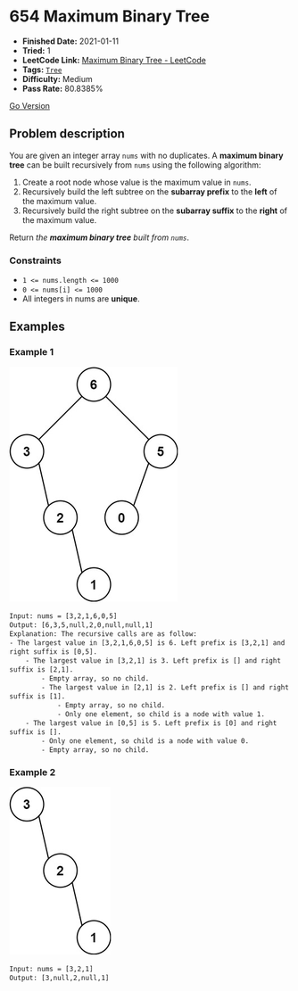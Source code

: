 # 654 Maximum Binary Tree

- **Finished Date:** 2021-01-11
- **Tried:** 1
- **LeetCode Link:** [Maximum Binary Tree - LeetCode](https://leetcode.com/problems/maximum-binary-tree/)
- **Tags:** [`Tree`](https://leetcode.com/tag/tree/)
- **Difficulty:** Medium
- **Pass Rate:** 80.8385%

[Go Version](../Go/654_Maximum_Binary_Tree/main.go)

## Problem description

You are given an integer array `nums` with no duplicates. A **maximum binary tree** can be built recursively from `nums` using the following algorithm:

1. Create a root node whose value is the maximum value in `nums`.
2. Recursively build the left subtree on the **subarray prefix** to the **left** of the maximum value.
3. Recursively build the right subtree on the **subarray suffix** to the **right** of the maximum value.

Return *the **maximum binary tree** built from `nums`*.

### Constraints

- `1 <= nums.length <= 1000`
- `0 <= nums[i] <= 1000`
- All integers in nums are **unique**.

## Examples

### Example 1

![](./assets/654.Maximum_Binary_Tree_1.jpg)

```
Input: nums = [3,2,1,6,0,5]
Output: [6,3,5,null,2,0,null,null,1]
Explanation: The recursive calls are as follow:
- The largest value in [3,2,1,6,0,5] is 6. Left prefix is [3,2,1] and right suffix is [0,5].
    - The largest value in [3,2,1] is 3. Left prefix is [] and right suffix is [2,1].
        - Empty array, so no child.
        - The largest value in [2,1] is 2. Left prefix is [] and right suffix is [1].
            - Empty array, so no child.
            - Only one element, so child is a node with value 1.
    - The largest value in [0,5] is 5. Left prefix is [0] and right suffix is [].
        - Only one element, so child is a node with value 0.
        - Empty array, so no child.
```

### Example 2

![](./assets/654.Maximum_Binary_Tree_2.jpg)

```
Input: nums = [3,2,1]
Output: [3,null,2,null,1]
```
